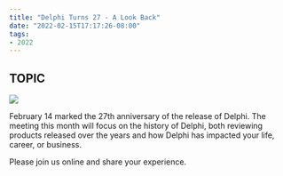 ```yaml
---
title: "Delphi Turns 27 - A Look Back"
date: "2022-02-15T17:17:26-08:00"
tags:
- 2022
---
```


## TOPIC ##

![](/files/Delphi27th-Featured-4319538.jpg)

February 14 marked the 27th anniversary of the release of Delphi. The meeting this month will focus on the history of Delphi, both reviewing products released over the years and how Delphi has impacted your life, career, or business.

Please join us online and share your experience.
